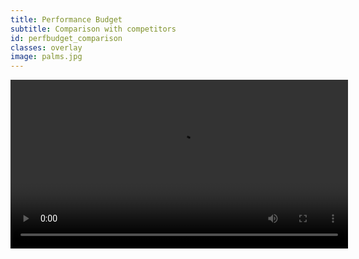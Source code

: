 ```yaml
---
title: Performance Budget
subtitle: Comparison with competitors
id: perfbudget_comparison
classes: overlay
image: palms.jpg
---
```


<video width="540" controls src="{{site.baseurl}}images/front-end-performance/comparison.mp4" />